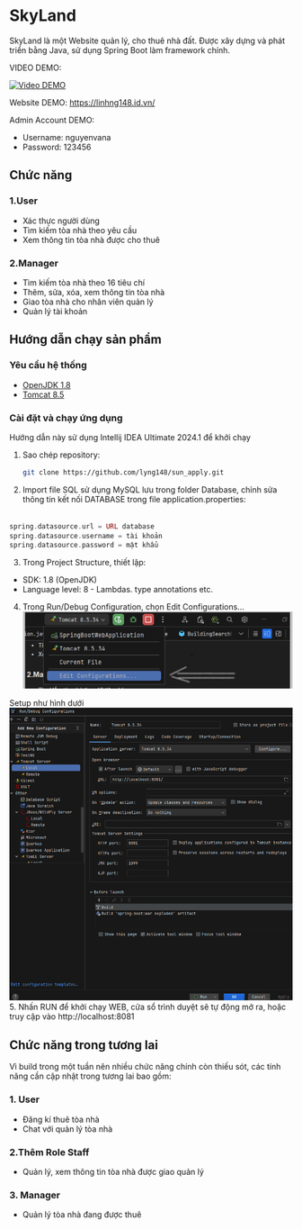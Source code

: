 # SkyLand
SkyLand là một Website quản lý, cho thuê nhà đất. Được xây dựng và phát triển bằng Java, sử dụng Spring Boot làm framework chính.

VIDEO DEMO:

[![Video DEMO](https://i9.ytimg.com/vi_webp/7SoDYjKPFxk/mq1.webp?sqp=COC-9bQG-oaymwEmCMACELQB8quKqQMa8AEB-AH-CYAC0AWKAgwIABABGCQgZShKMA8=&rs=AOn4CLDS9U3qGYfCUUDRdYsU3D_sPfSE8Q)](https://youtu.be/7SoDYjKPFxk)


Website DEMO:  https://linhng148.id.vn/

Admin Account DEMO:
- Username: nguyenvana
- Password: 123456
## Chức năng
### 1.User
- Xác thực người dùng
- Tìm kiếm tòa nhà theo yêu cầu
- Xem thông tin tòa nhà được cho thuê
### 2.Manager
- Tìm kiếm tòa nhà theo 16 tiêu chí
- Thêm, sửa, xóa, xem thông tin tòa nhà
- Giao tòa nhà cho nhân viên quản lý
- Quản lý tài khoản
## Hướng dẫn chạy sản phẩm
### Yêu cầu hệ thống
- [OpenJDK 1.8](https://www.oracle.com/java/technologies/javase/javase8-archive-downloads.html)
- [Tomcat 8.5](https://tomcat.apache.org/download-80.cgi)
###  Cài đặt và chạy ứng dụng
Hướng dẫn này sử dụng Intellij IDEA Ultimate 2024.1 để khởi chạy
1. Sao chép repository:
   ```sh
   git clone https://github.com/lyng148/sun_apply.git
2. Import file SQL sử dụng MySQL lưu trong folder Database, chỉnh sửa thông tin kết nối DATABASE trong file application.properties:
```php

spring.datasource.url = URL database
spring.datasource.username = tài khoản
spring.datasource.password = mật khẩu

```
3. Trong Project Structure, thiết lập:
- SDK: 1.8 (OpenJDK)
- Language level: 8 - Lambdas. type annotations etc.
4. Trong Run/Debug Configuration, chọn Edit Configurations... 
![img.png](img.png)

Setup như hình dưới
![img_1.png](img_1.png)
5. Nhấn RUN để khởi chạy WEB, cửa sổ trình duyệt sẽ tự động mở ra, hoặc truy cập vào http://localhost:8081

## Chức năng trong tương lai

Vì build trong một tuần nên nhiều chức năng chính còn thiếu sót, các tính năng cần cập nhật trong tương lai bao gồm:
### 1. User
- Đăng kí thuê tòa nhà
- Chat với quản lý tòa nhà
### 2.Thêm Role Staff
- Quản lý, xem thông tin tòa nhà được giao quản lý
### 3. Manager
- Quản lý tòa nhà đang được thuê